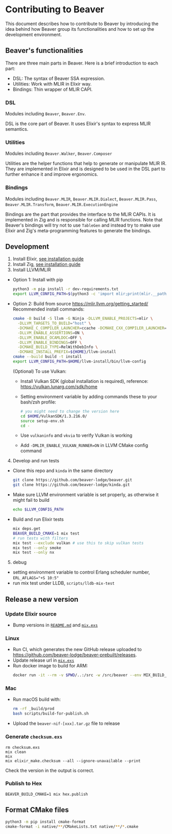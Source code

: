 # Contributing to Beaver
This document describes how to contribute to Beaver by introducing the idea behind how Beaver group its functionalities and how to set up the development environment.

## Beaver's functionalities

There are three main parts in Beaver. Here is a brief introduction to each part:
- DSL: The syntax of Beaver SSA expression.
- Utilities: Work with MLIR in Elixir way.
- Bindings: Thin wrapper of MLIR CAPI.

### DSL
Modules including `Beaver`, `Beaver.Env`.

DSL is the core part of Beaver. It uses Elixir's syntax to express MLIR semantics.

### Utilities
Modules including `Beaver.Walker`, `Beaver.Composer`

Utilities are the helper functions that help to generate or manipulate MLIR IR. They are implemented in Elixir and is designed to be used in the DSL part to further enhance it and improve ergonomics.

### Bindings
Modules including `Beaver.MLIR`, `Beaver.MLIR.Dialect`, `Beaver.MLIR.Pass`, `Beaver.MLIR.Transform`, `Beaver.MLIR.ExecutionEngine`

Bindings are the part that provides the interface to the MLIR CAPIs. It is implemented in Zig and is responsible for calling MLIR functions. Note that Beaver's bindings will try not to use `TableGen` and instead try to make use Elixir and Zig's meta-programming features to generate the bindings.

## Development

1. Install Elixir, [see installation guide](https://elixir-lang.org/install.html)
2. Install Zig, [see installation guide](https://ziglang.org/learn/getting-started/#installing-zig)
3. Install LLVM/MLIR

- Option 1: Install with pip

  ```bash
  python3 -m pip install -r dev-requirements.txt
  export LLVM_CONFIG_PATH=$(python3 -c 'import mlir;print(mlir.__path__[0])')/bin/llvm-config
  ```

- Option 2: Build from source https://mlir.llvm.org/getting_started/
  Recommended install commands:

  ```bash
  cmake -B build -S llvm -G Ninja -DLLVM_ENABLE_PROJECTS=mlir \
    -DLLVM_TARGETS_TO_BUILD="host" \
    -DCMAKE_C_COMPILER_LAUNCHER=ccache -DCMAKE_CXX_COMPILER_LAUNCHER=ccache \
    -DLLVM_ENABLE_ASSERTIONS=ON \
    -DLLVM_ENABLE_OCAMLDOC=OFF \
    -DLLVM_ENABLE_BINDINGS=OFF \
    -DCMAKE_BUILD_TYPE=RelWithDebInfo \
    -DCMAKE_INSTALL_PREFIX=${HOME}/llvm-install
  cmake --build build -t install
  export LLVM_CONFIG_PATH=$HOME/llvm-install/bin/llvm-config
  ```

  (Optional) To use Vulkan:

  - Install Vulkan SDK (global installation is required), reference: https://vulkan.lunarg.com/sdk/home
  - Setting environment variable by adding commands these to your bash/zsh profile:

    ```bash
    # you might need to change the version here
    cd $HOME/VulkanSDK/1.3.216.0/
    source setup-env.sh
    cd -
    ```

  - Use `vulkaninfo` and `vkvia` to verify Vulkan is working
  - Add `-DMLIR_ENABLE_VULKAN_RUNNER=ON` in LLVM CMake config command

4. Develop and run tests
- Clone this repo and `kinda` in the same directory
  ```bash
  git clone https://github.com/beaver-lodge/beaver.git
  git clone https://github.com/beaver-lodge/kinda.git
  ```
- Make sure LLVM environment variable is set properly, as otherwise it might fail to build

  ```bash
  echo $LLVM_CONFIG_PATH
  ```

- Build and run Elixir tests
  ```bash
  mix deps.get
  BEAVER_BUILD_CMAKE=1 mix test
  # run tests with filters
  mix test --exclude vulkan # use this to skip vulkan tests
  mix test --only smoke
  mix test --only nx
  ```

5. debug

- setting environment variable to control Erlang scheduler number, `ERL_AFLAGS="+S 10:5"`
- run mix test under LLDB, `scripts/lldb-mix-test`

## Release a new version

### Update Elixir source

- Bump versions in [`README.md`](README.md) and [`mix.exs`](/mix.exs)

### Linux

- Run CI, which generates the new GitHub release uploaded to https://github.com/beaver-lodge/beaver-prebuilt/releases.
- Update release url in [`mix.exs`](/mix.exs)
- Run docker image to build for ARM:
  ```bash
  docker run -it --rm -v $PWD/..:/src -w /src/beaver --env MIX_BUILD_ROOT='_build/arm' jackalcooper/beaver-livebook-arm64:latest bash scripts/build-for-publish.sh
  ```

### Mac

- Run macOS build with:

  ```bash
  rm -rf _build/prod
  bash scripts/build-for-publish.sh
  ```

- Upload the `beaver-nif-[xxx].tar.gz` file to release

### Generate `checksum.exs`

```
rm checksum.exs
mix clean
mix
mix elixir_make.checksum --all --ignore-unavailable --print
```

Check the version in the output is correct.

### Publish to Hex

```
BEAVER_BUILD_CMAKE=1 mix hex.publish
```

## Format CMake files

```bash
python3 -m pip install cmake-format
cmake-format -i native/**/CMakeLists.txt native/**/*.cmake
```
